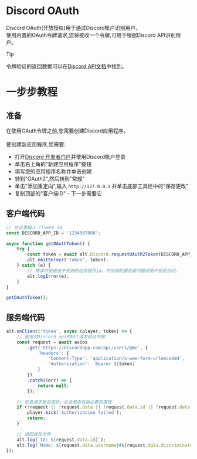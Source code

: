 ﻿# Discord OAuth

Discord OAuth(开放授权)用于通过Discord帐户识别用户。  
使用内置的OAuth令牌请求,您将接收一个令牌,可用于根据Discord API识别用户。

> [!TIP]
> 令牌验证的返回数据可以在[Discord API文档](https://discord.com/developers/docs/resources/user#user-object)中找到。

# 一步步教程  

## 准备  

在使用OAuth令牌之前,您需要创建Discord应用程序。  
<br>
要创建新应用程序,您需要:  
- 打开[Discord 开发者门户](https://discord.com/developers/applications)并使用Discord帐户登录  
- 单击右上角的"新建应用程序"按钮  
- 填写您的应用程序名称并单击创建  
- 转到"OAuth2",然后转到"常规"  
- 单击"添加重定向",输入 `http://127.0.0.1` 并单击底部工具栏中的"保存更改"  
- 复制顶部的"客户端ID" - 下一步需要它  

## 客户端代码

```js
// 在这里输入 client id
const DISCORD_APP_ID = '1234567890';

async function getOAuthToken() {
    try {
        const token = await alt.Discord.requestOAuth2Token(DISCORD_APP_ID);
        alt.emitServer('token', token);
    } catch (e) {
        // 错误可能是由于无效的应用程序id、不协调的服务器问题或用户拒绝访问。
        alt.logError(e);
    }
}

getOAuthToken();
```

## 服务端代码

```js
alt.onClient('token', async (player, token) => {
    // 使用对Discord api的GET请求验证令牌
    const request = await axios
        .get('https://discordapp.com/api/users/@me', {
            'headers': {
                'Content-Type': 'application/x-www-form-urlencoded',
                'Authorization': `Bearer ${token}`
            }
        })
        .catch((err) => {
            return null;
        });

    // 检查请求是否成功，以及是否包括必要的属性
    if (!request || !request.data || !request.data.id || !request.data.username) {
        player.kick('Authorization failed');
        return;
    }

    // 返回属性示例
    alt.log(`Id: ${request.data.id}`);
    alt.log(`Name: ${request.data.username}#${request.data.discriminator}`);
});
```